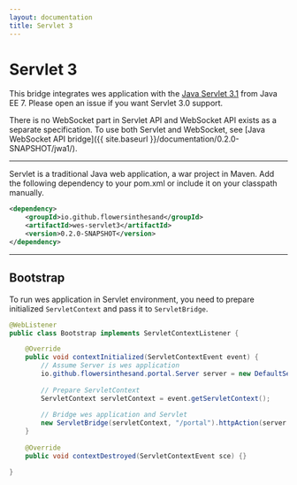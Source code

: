```yaml
---
layout: documentation
title: Servlet 3
---
```


# Servlet 3
This bridge integrates wes application with the [Java Servlet 3.1](http://docs.oracle.com/javaee/7/tutorial/doc/servlets.htm#BNAFD) from Java EE 7. Please open an issue if you want Servlet 3.0 support.

There is no WebSocket part in Servlet API and WebSocket API exists as a separate specification. To use both Servlet and WebSocket, see [Java WebSocket API bridge]({{ site.baseurl }}/documentation/0.2.0-SNAPSHOT/jwa1/).

---

Servlet is a traditional Java web application, a war project in Maven. Add the following dependency to your pom.xml or include it on your classpath manually.

```xml
<dependency>
    <groupId>io.github.flowersinthesand</groupId>
    <artifactId>wes-servlet3</artifactId>
    <version>0.2.0-SNAPSHOT</version>
</dependency>
```

---

## Bootstrap

To run wes application in Servlet environment, you need to prepare initialized `ServletContext` and pass it to `ServletBridge`.

```java
@WebListener
public class Bootstrap implements ServletContextListener {

    @Override
    public void contextInitialized(ServletContextEvent event) {
        // Assume Server is wes application
        io.github.flowersinthesand.portal.Server server = new DefaultServer();
        
        // Prepare ServletContext
        ServletContext servletContext = event.getServletContext();
        
        // Bridge wes application and Servlet
        new ServletBridge(servletContext, "/portal").httpAction(server.httpAction());
    }
    
    @Override
    public void contextDestroyed(ServletContextEvent sce) {}

}
```